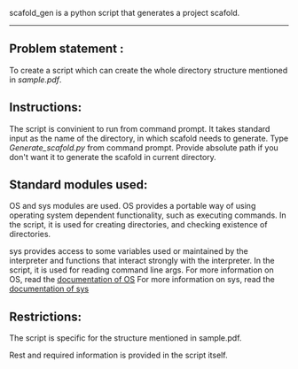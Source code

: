 scafold_gen is a python script that generates a project scafold.
* * *

Problem statement :
----------------- 
To create a script which can create the whole directory structure mentioned in *sample.pdf*.

Instructions:
------------
The script is convinient to run from command prompt.
It takes standard input as the name of the directory, in which scafold needs to generate.
Type *Generate_scafold.py <project>* from command prompt.
Provide absolute path if you don't want it to generate the scafold in current directory.

Standard modules used:
---------------------
OS and sys modules are used.
OS provides a portable way of using operating system dependent functionality, such as executing commands.
In the script, it is used for creating directories, and checking existence of directories.

sys provides access to some variables used or maintained by the interpreter and functions that interact strongly with the interpreter.
In the script, it is used for reading command line args.
For more information on OS, read the [documentation of OS][]
For more information on sys, read the [documentation of sys][]

Restrictions:
------------
The script is specific for the structure mentioned in sample.pdf.

Rest and required information is provided in the script itself.

[documentation of OS]:https://docs.python.org/2/library/os.html
[documentation of sys]:https://docs.python.org/2/library/sys.html